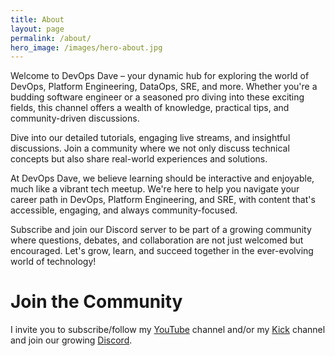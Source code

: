 ```yaml
---
title: About
layout: page
permalink: /about/
hero_image: /images/hero-about.jpg
---
```


<div class="about-para-div"><p>Welcome to DevOps Dave – your dynamic hub for exploring the world of DevOps, Platform Engineering, DataOps, SRE, and more. Whether you're a budding software engineer or a seasoned pro diving into these exciting fields, this channel offers a wealth of knowledge, practical tips, and community-driven discussions.</p></div>

<div class="about-para-div"><p>Dive into our detailed tutorials, engaging live streams, and insightful discussions. Join a community where we not only discuss technical concepts but also share real-world experiences and solutions.</p></div>

<div class="about-para-div"><p>At DevOps Dave, we believe learning should be interactive and enjoyable, much like a vibrant tech meetup. We're here to help you navigate your career path in DevOps, Platform Engineering, and SRE, with content that's accessible, engaging, and always community-focused.</p></div>

<div class="about-para-div"><p>Subscribe and join our Discord server to be part of a growing community where questions, debates, and collaboration are not just welcomed but encouraged. Let's grow, learn, and succeed together in the ever-evolving world of technology!</p></div>

<h1>Join the Community</h1>
<div class="about-para-div">
    I invite you to subscribe/follow my <a href="https://www.youtube.com/@devopsdave" target="_blank">YouTube</a> channel and/or my <a href="https://kick.com/devopsdave" target="_blank">Kick</a> channel and join our growing <a href="https://discord.gg/BAdpZnkPV2" target="_blank">Discord</a>.
</div>